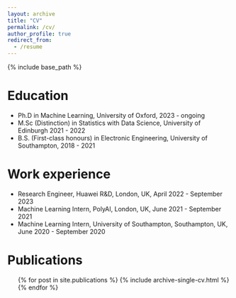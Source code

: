 ```yaml
---
layout: archive
title: "CV"
permalink: /cv/
author_profile: true
redirect_from:
  - /resume
---
```


{% include base_path %}

Education
======
* Ph.D in Machine Learning, University of Oxford, 2023 - ongoing
* M.Sc (Distinction) in Statistics with Data Science, University of Edinburgh 2021 - 2022
* B.S. (First-class honours) in Electronic Engineering, University of Southampton, 2018 - 2021

Work experience
======
* Research Engineer, Huawei R&D, London, UK, April 2022 - September 2023
* Machine Learning Intern, PolyAI, London, UK, June 2021 - September 2021
* Machine Learning Intern, University of Southampton, Southampton, UK, June 2020 - September 2020

Publications
======
  <ul>{% for post in site.publications %}
    {% include archive-single-cv.html %}
  {% endfor %}</ul>
  

